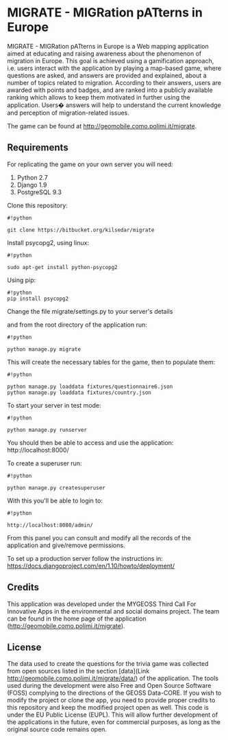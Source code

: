 # MIGRATE - MIGRation pATterns in Europe


MIGRATE - MIGRation pATterns in Europe is a Web mapping application aimed at educating and raising awareness about the phenomenon of migration in Europe. This goal is achieved using a gamification approach, i.e. users interact with the application by playing a map-based game, where questions are asked, and answers are provided and explained, about a number of topics related to migration. According to their answers, users are awarded with points and badges, and are ranked into a publicly available ranking which allows to keep them motivated in further using the application. Users� answers will help to understand the current knowledge and perception of migration-related issues.

The game can be found at http://geomobile.como.polimi.it/migrate.


## Requirements

For replicating the game on your own server you will need:

1. Python 2.7
2. Django 1.9
3. PostgreSQL 9.3

Clone this repository:

```
#!python

git clone https://bitbucket.org/kilsedar/migrate
```

Install psycopg2, using linux:
```
#!python

sudo apt-get install python-psycopg2
```
Using pip:
```
#!python
pip install psycopg2
```

Change the file migrate/settings.py to your server's details

and from the root directory of the application run:

```
#!python

python manage.py migrate
```


This will create the necessary tables for the game, then to populate them:

```
#!python

python manage.py loaddata fixtures/questionnaire6.json
python manage.py loaddata fixtures/country.json
```


To start your server in test mode:

```
#!python

python manage.py runserver
```


You should then be able to access and use the application:
http://localhost:8000/

To create a superuser run:

```
#!python

python manage.py createsuperuser
```


With this you'll be able to login to:

```
#!python

http://localhost:8080/admin/
```


From this panel you can consult and modify all the records of the application and give/remove permissions.

To set up a production server follow the instructions in:
https://docs.djangoproject.com/en/1.10/howto/deployment/

## Credits
This application was developed under the MYGEOSS Third Call For Innovative Apps in the environmental and social domains project. The team can be found in the home page of the application (http://geomobile.como.polimi.it/migrate).

## License

The data used to create the questions for the trivia game was collected from open sources listed in the section [data](Link http://geomobile.como.polimi.it/migrate/data/) of the application.
The tools used during the development were also Free and Open Source Software (FOSS) complying to the directions of the GEOSS Data-CORE.
If you wish to modify the project or clone the app, you need to provide proper credits to this repository and keep the modified project open as well. This code is under the EU Public License (EUPL).
This will allow further development of the applications in the future, even for commercial purposes, as long as the original source code remains open.
